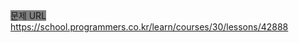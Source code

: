 <span style="background-color: gray">문제 URL</span> https://school.programmers.co.kr/learn/courses/30/lessons/42888